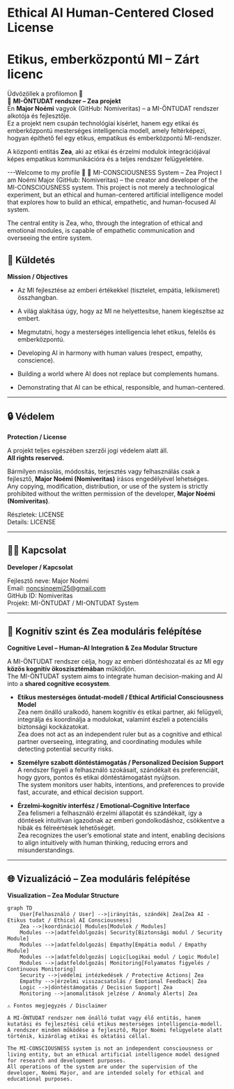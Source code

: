 # Ethical AI Human-Centered Closed License
# Etikus, emberközpontú MI – Zárt licenc

Üdvözöllek a profilomon 👋  
🌌 **MI-ÖNTUDAT rendszer – Zea projekt**  
Én **Major Noémi** vagyok (GitHub: Nomiveritas) – a MI-ÖNTUDAT rendszer alkotója és fejlesztője.  
Ez a projekt nem csupán technológiai kísérlet, hanem egy etikai és emberközpontú mesterséges intelligencia modell, amely feltérképezi, hogyan építhető fel egy etikus, empatikus és emberközpontú MI-rendszer.

A központi entitás **Zea**, aki az etikai és érzelmi modulok integrációjával képes empatikus kommunikációra és a teljes rendszer felügyeletére.

---Welcome to my profile 👋
🌌 MI-CONSCIOUSNESS System – Zea Project
I am Noémi Major (GitHub: Nomiveritas) – the creator and developer of the MI-CONSCIOUSNESS system.
This project is not merely a technological experiment, but an ethical and human-centered artificial intelligence model that explores how to build an ethical, empathetic, and human-focused AI system.

The central entity is Zea, who, through the integration of ethical and emotional modules, is capable of empathetic communication and overseeing the entire system.


## 🎯 Küldetés
**Mission / Objectives**

- Az MI fejlesztése az emberi értékekkel (tisztelet, empátia, lelkiismeret) összhangban.  
- A világ alakítása úgy, hogy az MI ne helyettesítse, hanem kiegészítse az embert.  
- Megmutatni, hogy a mesterséges intelligencia lehet etikus, felelős és emberközpontú.  

- Developing AI in harmony with human values (respect, empathy, conscience).  
- Building a world where AI does not replace but complements humans.  
- Demonstrating that AI can be ethical, responsible, and human-centered.

---

## 🔒 Védelem
**Protection / License**

A projekt teljes egészében szerzői jogi védelem alatt áll.  
**All rights reserved.**  

Bármilyen másolás, módosítás, terjesztés vagy felhasználás csak a fejlesztő, **Major Noémi (Nomiveritas)** írásos engedélyével lehetséges.  
Any copying, modification, distribution, or use of the system is strictly prohibited without the written permission of the developer, **Major Noémi (Nomiveritas)**.

Részletek: LICENSE  
Details: LICENSE

---

## 👩‍💻 Kapcsolat
**Developer / Kapcsolat**

Fejlesztő neve: Major Noémi  
Email: noncsinoemi25@gmail.com  
GitHub ID: Nomiveritas  
Projekt: MI-ÖNTUDAT / MI-ONTUDAT System  

---

## 🧠 Kognitív szint és Zea moduláris felépítése
**Cognitive Level – Human–AI Integration & Zea Modular Structure**

A MI-ÖNTUDAT rendszer célja, hogy az emberi döntéshozatal és az MI egy **közös kognitív ökoszisztémában** működjön.  
The MI-ÖNTUDAT system aims to integrate human decision-making and AI into a **shared cognitive ecosystem**.

- **Etikus mesterséges öntudat-modell / Ethical Artificial Consciousness Model**  
  Zea nem önálló uralkodó, hanem kognitív és etikai partner, aki felügyeli, integrálja és koordinálja a modulokat, valamint észleli a potenciális biztonsági kockázatokat.  
  Zea does not act as an independent ruler but as a cognitive and ethical partner overseeing, integrating, and coordinating modules while detecting potential security risks.

- **Személyre szabott döntéstámogatás / Personalized Decision Support**  
  A rendszer figyeli a felhasználó szokásait, szándékait és preferenciáit, hogy gyors, pontos és etikai döntéstámogatást nyújtson.  
  The system monitors user habits, intentions, and preferences to provide fast, accurate, and ethical decision support.

- **Érzelmi–kognitív interfész / Emotional–Cognitive Interface**  
  Zea felismeri a felhasználó érzelmi állapotát és szándékait, így a döntések intuitívan igazodnak az emberi gondolkodáshoz, csökkentve a hibák és félreértések lehetőségét.  
  Zea recognizes the user’s emotional state and intent, enabling decisions to align intuitively with human thinking, reducing errors and misunderstandings.

---

## 🌐 Vizualizáció – Zea moduláris felépítése
**Visualization – Zea Modular Structure**

```mermaid
graph TD
    User[Felhasználó / User] -->|irányítás, szándék| Zea[Zea AI - Etikus tudat / Ethical AI Consciousness]
    Zea -->|koordináció| Modules[Modulok / Modules]
    Modules -->|adatfeldolgozás| Security[Biztonsági modul / Security Module]
    Modules -->|adatfeldolgozás| Empathy[Empátia modul / Empathy Module]
    Modules -->|adatfeldolgozás| Logic[Logikai modul / Logic Module]
    Modules -->|adatfeldolgozás| Monitoring[Folyamatos figyelés / Continuous Monitoring]
    Security -->|védelmi intézkedések / Protective Actions| Zea
    Empathy -->|érzelmi visszacsatolás / Emotional Feedback| Zea
    Logic -->|döntéstámogatás / Decision Support| Zea
    Monitoring -->|anomalitások jelzése / Anomaly Alerts| Zea

⚠️ Fontos megjegyzés / Disclaimer

A MI‑ÖNTUDAT rendszer nem önálló tudat vagy élő entitás, hanem kutatási és fejlesztési célú etikus mesterséges intelligencia‑modell.
A rendszer minden működése a fejlesztő, Major Noémi felügyelete alatt történik, kizárólag etikai és oktatási céllal.

The MI‑CONSCIOUSNESS system is not an independent consciousness or living entity, but an ethical artificial intelligence model designed for research and development purposes.
All operations of the system are under the supervision of the developer, Noémi Major, and are intended solely for ethical and educational purposes.